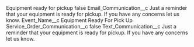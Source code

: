 <?xml version="1.0" encoding="UTF-8"?>
<CustomMetadata xmlns="http://soap.sforce.com/2006/04/metadata" xmlns:xsi="http://www.w3.org/2001/XMLSchema-instance" xmlns:xsd="http://www.w3.org/2001/XMLSchema">
    <label>Equipment ready for pickup</label>
    <protected>false</protected>
    <values>
        <field>Email_Communication__c</field>
        <value xsi:type="xsd:string">Just a reminder that your equipment is ready for pickup. If you have any concerns let us know.</value>
    </values>
    <values>
        <field>Event_Name__c</field>
        <value xsi:type="xsd:string">Equipment Ready For Pick Up</value>
    </values>
    <values>
        <field>Service_Order_Communication__c</field>
        <value xsi:type="xsd:boolean">false</value>
    </values>
    <values>
        <field>Text_Communication__c</field>
        <value xsi:type="xsd:string">Just a reminder that your equipment is ready for pickup. If you have any concerns let us know.</value>
    </values>
</CustomMetadata>
